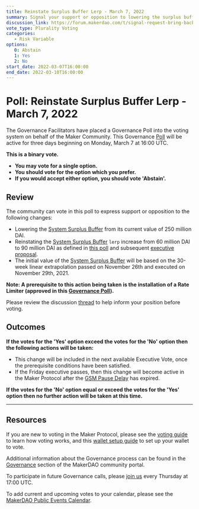 ```yaml
---
title: Reinstate Surplus Buffer Lerp - March 7, 2022
summary: Signal your support or opposition to lowering the surplus buffer to reinstate its gradual increase to 90 million DAI.
discussion_link: https://forum.makerdao.com/t/signal-request-bring-back-the-mkr-burn-part-ii/13146
vote_type: Plurality Voting
categories:
   - Risk Variable
options:
   0: Abstain
   1: Yes
   2: No
start_date: 2022-03-07T16:00:00
end_date: 2022-03-10T16:00:00
---
```

# Poll: Reinstate Surplus Buffer Lerp - March 7, 2022

The Governance Facilitators have placed a Governance Poll into the voting system on behalf of the Maker Community. This Governance [Poll](https://community-development.makerdao.com/en/learn/governance/on-chain-gov) will be active for three days beginning on Monday, March 7 at 16:00 UTC.

**This is a binary vote.** 
- **You may vote for a single option.** 
- **You should vote for the option which you prefer.**
- **If you would accept either option, you should vote 'Abstain'.**

## Review

The community can vote in this poll to express support or opposition to the following changes: 
* Lowering the [System Surplus Buffer](https://manual.makerdao.com/parameter-index/core/param-system-surplus-buffer) from its current value of 250 million DAI.
* Reinstating the [System Surplus Buffer](https://manual.makerdao.com/parameter-index/core/param-system-surplus-buffer) `lerp` increase from 60 million DAI to 90 million DAI as defined in [this poll](https://vote.makerdao.com/polling/QmUqfZRv?network=mainnet#poll-detail) and subsequent [executive proposal](https://vote.makerdao.com/executive/template-executive-vote-onboarding-new-vault-types-parameter-changes-and-core-unit-budget-distributions-november-26-2021?network=mainnet#proposal-detail).
* The initial value of the [System Surplus Buffer](https://manual.makerdao.com/parameter-index/core/param-system-surplus-buffer) will be based on the 30-week linear extrapolation passed on November 26th and executed on November 29th, 2021. 

**Note: A prerequisite to this action being taken is the installation of a Rate Limiter (approved in this [Governance Poll](https://vote.makerdao.com/polling/Qmdd4Pg7?network=mainnet#poll-detail)).** 

Please review the discussion [thread](https://forum.makerdao.com/t/signal-request-bring-back-the-mkr-burn-part-ii/13146) to help inform your position before voting.

## Outcomes

**If the votes for the 'Yes' option exceed the votes for the 'No' option then the following actions will be taken:**
* This change will be included in the next available Executive Vote, once the prerequisite conditions have been satisfied.
* If the Friday executive passes, then this change will become active in the Maker Protocol after the [GSM Pause Delay](https://community-development.makerdao.com/en/learn/governance/param-gsm-pause-delay) has expired.

**If the votes for the 'No' option equal or exceed the votes for the 'Yes' option then no further action will be taken at this time.**

---

## Resources

If you are new to voting in the Maker Protocol, please see the [voting guide](https://community-development.makerdao.com/en/learn/governance/how-voting-works/) to learn how voting works, and this [wallet setup guide](https://community-development.makerdao.com/en/learn/governance/voting-setup/) to set up your wallet to vote.

Additional information about the Governance process can be found in the [Governance](https://community-development.makerdao.com/en/learn/governance) section of the MakerDAO community portal.

To participate in future Governance calls, please [join us](https://github.com/makerdao/community/tree/master/governance/governance-and-risk-meetings) every Thursday at 17:00 UTC.

To add current and upcoming votes to your calendar, please see the [MakerDAO Public Events Calendar](https://calendar.google.com/calendar/embed?src=makerdao.com_3efhm2ghipksegl009ktniomdk%40group.calendar.google.com&ctz=UTC&mode=week&showCalendars=0&showPrint=0).
